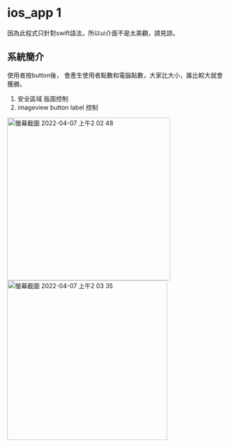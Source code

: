 # ios_app 1
因為此程式只針對swift語法，所以ui介面不是太美觀，請見諒。

## 系統簡介
使用者按button後， 會產生使用者點數和電腦點數，大家比大小，誰比較大就會獲勝。

1. 安全區域 版面控制
2. imageview button label 控制


<img width="374" alt="螢幕截圖 2022-04-07 上午2 02 48" src="https://user-images.githubusercontent.com/85872659/162039889-2d39965e-ac22-4591-9833-822404bdb78e.png"> <img width="367" alt="螢幕截圖 2022-04-07 上午2 03 35" src="https://user-images.githubusercontent.com/85872659/162039897-7d0cf0cf-7923-48de-b2cb-2b8d9fd8b337.png">
